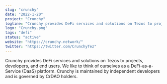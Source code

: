 ```yaml
---
slug: "crunchy"
date: "2022-1-20"
project: "Crunchy"
logline: "Crunchy provides DeFi services and solutions on Tezos to projects, developers, and end users."
logo: "Crunchy.png"
tags: "defi"
status: "active"
website: "https://crunchy.network/"
twitter: "https://twitter.com/CrunchyTez"
---
```


Crunchy provides DeFi services and solutions on Tezos to projects, developers, and end users. We like to think of ourselves as a DeFi-as-a-Service (DaaS) platform. Crunchy is maintained by independent developers and is governed by CrDAO holders.